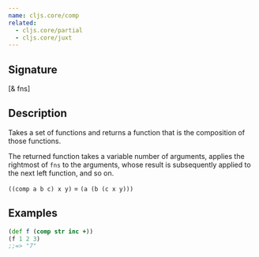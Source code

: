```yaml
---
name: cljs.core/comp
related:
  - cljs.core/partial
  - cljs.core/juxt
---
```


## Signature
[& fns]


## Description

Takes a set of functions and returns a function that is the composition
of those functions.

The returned function takes a variable number of arguments, applies the
rightmost of `fns` to the arguments, whose result is subsequently applied to
the next left function, and so on.

`((comp a b c) x y)` = `(a (b (c x y)))`


## Examples

```clj
(def f (comp str inc +))
(f 1 2 3)
;;=> "7"
```